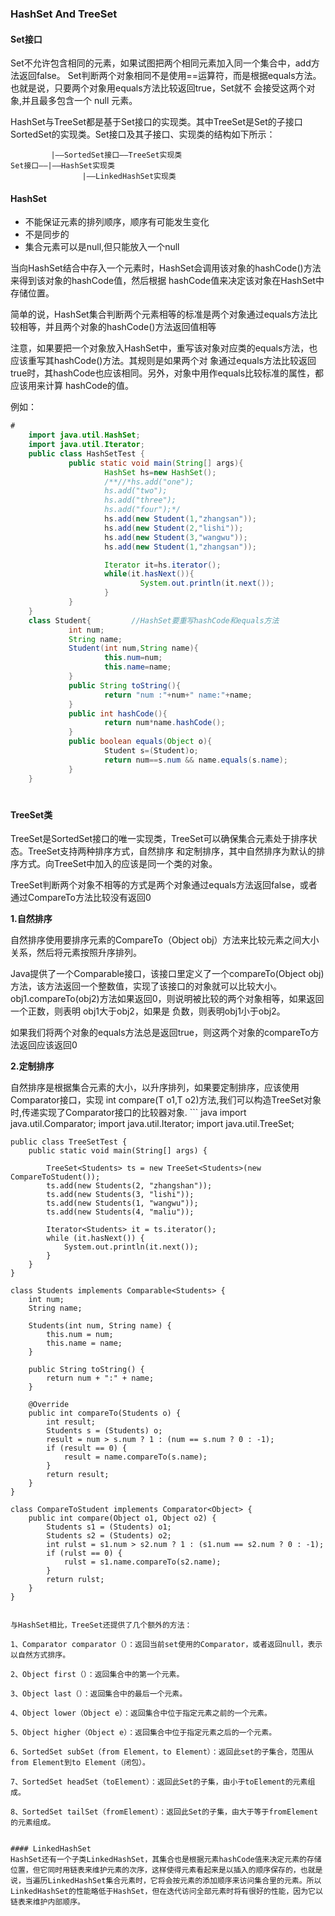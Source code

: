 ### HashSet And TreeSet

#### Set接口

Set不允许包含相同的元素，如果试图把两个相同元素加入同一个集合中，add方法返回false。
Set判断两个对象相同不是使用==运算符，而是根据equals方法。也就是说，只要两个对象用equals方法比较返回true，Set就不 会接受这两个对象,并且最多包含一个 null 元素。

HashSet与TreeSet都是基于Set接口的实现类。其中TreeSet是Set的子接口SortedSet的实现类。Set接口及其子接口、实现类的结构如下所示：

	 	     |——SortedSet接口——TreeSet实现类
	Set接口——|——HashSet实现类
             		|——LinkedHashSet实现类

#### HashSet
* 不能保证元素的排列顺序，顺序有可能发生变化
* 不是同步的
* 集合元素可以是null,但只能放入一个null

当向HashSet结合中存入一个元素时，HashSet会调用该对象的hashCode()方法来得到该对象的hashCode值，然后根据 hashCode值来决定该对象在HashSet中存储位置。

简单的说，HashSet集合判断两个元素相等的标准是两个对象通过equals方法比较相等，并且两个对象的hashCode()方法返回值相等

注意，如果要把一个对象放入HashSet中，重写该对象对应类的equals方法，也应该重写其hashCode()方法。其规则是如果两个对 象通过equals方法比较返回true时，其hashCode也应该相同。另外，对象中用作equals比较标准的属性，都应该用来计算 hashCode的值。

例如：
``` java
#
	import java.util.HashSet;
	import java.util.Iterator;
	public class HashSetTest {
	         public static void main(String[] args){
	                 HashSet hs=new HashSet();
	                 /**//*hs.add("one");
	                 hs.add("two");
	                 hs.add("three");
	                 hs.add("four");*/
	                 hs.add(new Student(1,"zhangsan"));
	                 hs.add(new Student(2,"lishi"));
	                 hs.add(new Student(3,"wangwu"));
	                 hs.add(new Student(1,"zhangsan"));

	                 Iterator it=hs.iterator();
	                 while(it.hasNext()){
	                         System.out.println(it.next());
	                 }
	         }
	}
	class Student{         //HashSet要重写hashCode和equals方法
	         int num;
	         String name;
	         Student(int num,String name){
	                 this.num=num;
	                 this.name=name;
	         }
	         public String toString(){
	                 return "num :"+num+" name:"+name;
	         }
		     public int hashCode(){
	                 return num*name.hashCode();
	         }
	         public boolean equals(Object o){
	                 Student s=(Student)o;
	                 return num==s.num && name.equals(s.name);
	         }
	}
```
#

#### TreeSet类
TreeSet是SortedSet接口的唯一实现类，TreeSet可以确保集合元素处于排序状态。TreeSet支持两种排序方式，自然排序 和定制排序，其中自然排序为默认的排序方式。向TreeSet中加入的应该是同一个类的对象。

TreeSet判断两个对象不相等的方式是两个对象通过equals方法返回false，或者通过CompareTo方法比较没有返回0

**1.自然排序**

自然排序使用要排序元素的CompareTo（Object obj）方法来比较元素之间大小关系，然后将元素按照升序排列。

Java提供了一个Comparable接口，该接口里定义了一个compareTo(Object obj)方法，该方法返回一个整数值，实现了该接口的对象就可以比较大小。
obj1.compareTo(obj2)方法如果返回0，则说明被比较的两个对象相等，如果返回一个正数，则表明
obj1大于obj2，如果是 负数，则表明obj1小于obj2。

如果我们将两个对象的equals方法总是返回true，则这两个对象的compareTo方法返回应该返回0


**2.定制排序**

自然排序是根据集合元素的大小，以升序排列，如果要定制排序，应该使用Comparator接口，实现 int compare(T o1,T o2)方法,我们可以构造TreeSet对象时,传递实现了Comparator接口的比较器对象.
	``` java
	import java.util.Comparator;
	import java.util.Iterator;
	import java.util.TreeSet;

	public class TreeSetTest {
		public static void main(String[] args) {

			TreeSet<Students> ts = new TreeSet<Students>(new CompareToStudent());
			ts.add(new Students(2, "zhangshan"));
			ts.add(new Students(3, "lishi"));
			ts.add(new Students(1, "wangwu"));
			ts.add(new Students(4, "maliu"));

			Iterator<Students> it = ts.iterator();
			while (it.hasNext()) {
				System.out.println(it.next());
			}
		}
	}

	class Students implements Comparable<Students> {
		int num;
		String name;

		Students(int num, String name) {
			this.num = num;
			this.name = name;
		}

		public String toString() {
			return num + ":" + name;
		}

		@Override
		public int compareTo(Students o) {
			int result;
			Students s = (Students) o;
			result = num > s.num ? 1 : (num == s.num ? 0 : -1);
			if (result == 0) {
				result = name.compareTo(s.name);
			}
			return result;
		}
	}

	class CompareToStudent implements Comparator<Object> {
		public int compare(Object o1, Object o2) {
			Students s1 = (Students) o1;
			Students s2 = (Students) o2;
			int rulst = s1.num > s2.num ? 1 : (s1.num == s2.num ? 0 : -1);
			if (rulst == 0) {
				rulst = s1.name.compareTo(s2.name);
			}
			return rulst;
		}
	}

```

与HashSet相比，TreeSet还提供了几个额外的方法：

1、Comparator comparator（）：返回当前set使用的Comparator，或者返回null，表示以自然方式排序。

2、Object first（）：返回集合中的第一个元素。

3、Object last（）：返回集合中的最后一个元素。

4、Object lower（Object e）：返回集合中位于指定元素之前的一个元素。

5、Object higher（Object e）：返回集合中位于指定元素之后的一个元素。

6、SortedSet subSet（from Element，to Element）：返回此set的子集合，范围从from Element到to Element（闭包）。

7、SortedSet headSet（toElement）：返回此Set的子集，由小于toElement的元素组成。

8、SortedSet tailSet（fromElement）：返回此Set的子集，由大于等于fromElement的元素组成。


#### LinkedHashSet
HashSet还有一个子类LinkedHashSet，其集合也是根据元素hashCode值来决定元素的存储位置，但它同时用链表来维护元素的次序，这样使得元素看起来是以插入的顺序保存的，也就是说，当遍历LinkedHashSet集合元素时，它将会按元素的添加顺序来访问集合里的元素。所以LinkedHashSet的性能略低于HashSet，但在迭代访问全部元素时将有很好的性能，因为它以链表来维护内部顺序。
